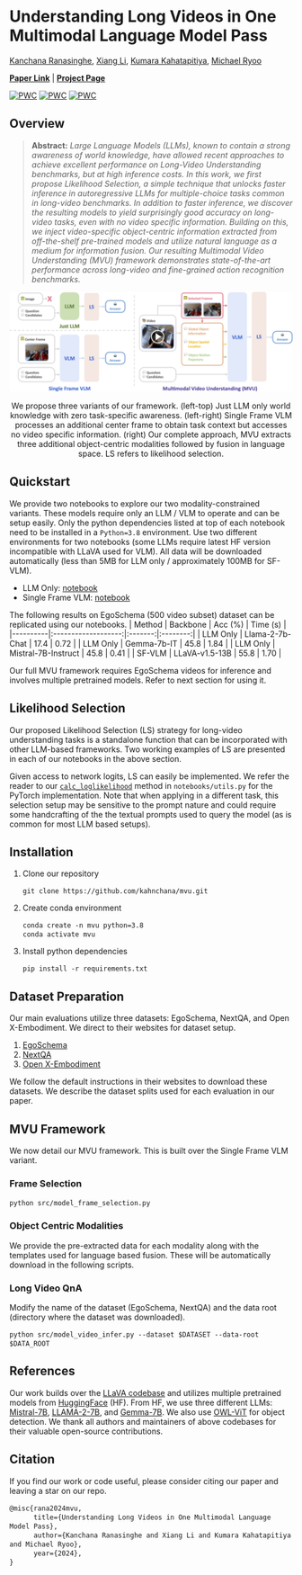# Understanding Long Videos in One Multimodal Language Model Pass

[Kanchana Ranasinghe](https://scholar.google.com/citations?user=K2WBZTwAAAAJ&hl=en),
[Xiang Li](https://scholar.google.com/citations?user=qkyC7KQAAAAJ&hl=en),
[Kumara Kahatapitiya](https://scholar.google.com/citations?user=ExGkzjQAAAAJ&hl=en), 
[Michael Ryoo](https://scholar.google.com/citations?user=vcw0TJIAAAAJ&hl=en)

**[Paper Link](https://arxiv.org/abs/2403.16998)** | **[Project Page](https://kahnchana.github.io/mvu)** 

[![PWC](https://img.shields.io/endpoint.svg?url=https://paperswithcode.com/badge/understanding-long-videos-in-one-multimodal/zero-shot-video-question-answer-on-egoschema)](https://paperswithcode.com/sota/zero-shot-video-question-answer-on-egoschema?p=understanding-long-videos-in-one-multimodal)
[![PWC](https://img.shields.io/endpoint.svg?url=https://paperswithcode.com/badge/understanding-long-videos-in-one-multimodal/zero-shot-video-question-answer-on-next-qa)](https://paperswithcode.com/sota/zero-shot-video-question-answer-on-next-qa?p=understanding-long-videos-in-one-multimodal)
[![PWC](https://img.shields.io/endpoint.svg?url=https://paperswithcode.com/badge/understanding-long-videos-in-one-multimodal/zero-shot-video-question-answer-on-egoschema-1)](https://paperswithcode.com/sota/zero-shot-video-question-answer-on-egoschema-1?p=understanding-long-videos-in-one-multimodal)


## Overview
> **Abstract:**
>*Large Language Models (LLMs), known to contain a strong awareness of world knowledge, have allowed recent approaches to achieve excellent performance on Long-Video Understanding benchmarks, but at high inference costs. 
In this work, we first propose Likelihood Selection, a simple technique that unlocks faster inference in autoregressive LLMs for multiple-choice tasks common in long-video benchmarks.
In addition to faster inference, we discover the resulting models to yield surprisingly good accuracy on long-video tasks, even with no video specific information. 
Building on this, we inject video-specific object-centric information extracted from off-the-shelf pre-trained models and utilize natural language as a medium for information fusion. Our resulting Multimodal Video Understanding (MVU) framework demonstrates state-of-the-art performance across long-video and fine-grained action recognition benchmarks.*

<p align="center">
  <img alt="intro_image" src=".github/intro.png" width="950"/>
</p>
<p align="center">
We propose three variants of our framework. (left-top) Just LLM only world knowledge with zero task-specific awareness. (left-right) Single Frame VLM processes an additional center frame to obtain task context but accesses no video specific information. (right) Our complete approach, MVU extracts three additional object-centric modalities followed by fusion in language space. LS refers to likelihood selection. 
</p>


## Quickstart 

We provide two notebooks to explore our two modality-constrained variants. These models require only an LLM / VLM to operate and can be setup easily. Only the python dependencies listed at top of each notebook need to be installed in a `Python=3.8` environment. Use two different environments for two notebooks (some LLMs require latest HF version incompatible with LLaVA used for VLM). All data will be downloaded automatically (less than 5MB for LLM only / approximately 100MB for SF-VLM). 

* LLM Only: [notebook](notebooks/llm_only.ipynb) 
* Single Frame VLM: [notebook](notebooks/sf_vlm.ipynb) 

The following results on EgoSchema (500 video subset) dataset can be replicated using our notebooks.
| Method   |       Backbone      | Acc (%) | Time (s) |
|----------|:-------------------:|:-------:|:--------:|
| LLM Only |   Llama-2-7b-Chat   |   17.4  |   0.72   |
| LLM Only |     Gemma-7b-IT     |   45.8  |   1.84   |
| LLM Only | Mistral-7B-Instruct |   45.8  |   0.41   |
| SF-VLM   |    LLaVA-v1.5-13B   |   55.8  |   1.70   |

Our full MVU framework requires EgoSchema videos for inference and involves multiple pretrained models. Refer to next section for using it. 

## Likelihood Selection 
Our proposed Likelihood Selection (LS) strategy for long-video understanding tasks is a standalone function that can be incorporated with other LLM-based frameworks. Two working examples of LS are presented in each of our notebooks in the above 
section.

Given access to network logits, LS can easily be implemented. We refer the reader to our [`calc_loglikelihood`](https://github.com/kahnchana/mvu/blob/master/notebooks/utils.py#L37) method in 
`notebooks/utils.py` for the PyTorch implementation. Note that when applying in a different task, this selection setup may be sensitive to the prompt nature and could require some handcrafting of the the textual prompts used to query the model (as is common for most LLM based setups). 


## Installation 

1. Clone our repository
   ```
   git clone https://github.com/kahnchana/mvu.git
   ```
2. Create conda environment
    ```
    conda create -n mvu python=3.8
    conda activate mvu
    ```
3. Install python dependencies
    ```
    pip install -r requirements.txt
    ```

## Dataset Preparation
Our main evaluations utilize three datasets: EgoSchema, NextQA, and Open X-Embodiment. We direct to their websites for dataset setup. 

1. [EgoSchema](https://github.com/egoschema/EgoSchema)
2. [NextQA](https://github.com/doc-doc/NExT-QA)
3. [Open X-Embodiment](https://github.com/google-deepmind/open_x_embodiment)

We follow the default instructions in their websites to download these datasets. We describe the dataset splits used for each evaluation in our paper. 


## MVU Framework

We now detail our MVU framework. This is built over the Single Frame VLM variant. 

### Frame Selection 

```
python src/model_frame_selection.py
```

### Object Centric Modalities
We provide the pre-extracted data for each modality along with the templates used for language based fusion.
These will be automatically download in the following scripts. 

### Long Video QnA
Modify the name of the dataset (EgoSchema, NextQA) and the data root (directory where the dataset was downloaded).
```
python src/model_video_infer.py --dataset $DATASET --data-root $DATA_ROOT
```


## References
Our work builds over the [LLaVA codebase](https://github.com/haotian-liu/LLaVA/tree/main) and utilizes multiple pretrained models from [HuggingFace](https://huggingface.co) (HF).  From HF, we use three different LLMs: [Mistral-7B](https://huggingface.co/mistralai/Mistral-7B-Instruct-v0.2), [LLAMA-2-7B](https://huggingface.co/meta-llama/Llama-2-7b-chat-hf), and [Gemma-7B](https://huggingface.co/google/gemma-7b-it). We also use [OWL-ViT](https://huggingface.co/google/owlvit-base-patch32) for object detection. We thank all authors and maintainers of above codebases for their valuable open-source contributions.

## Citation
If you find our work or code useful, please consider citing our paper and leaving a star on our repo. 
```
@misc{rana2024mvu,
      title={Understanding Long Videos in One Multimodal Language Model Pass}, 
      author={Kanchana Ranasinghe and Xiang Li and Kumara Kahatapitiya and Michael Ryoo},
      year={2024},
}
```
